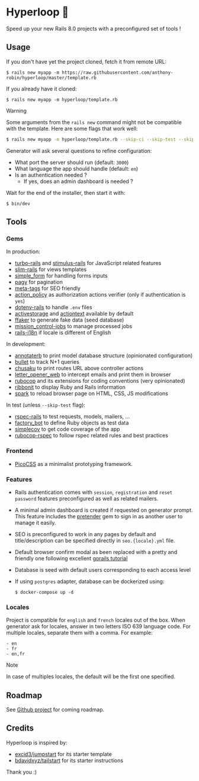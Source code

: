 # Hyperloop 🚄

Speed up your new Rails 8.0 projects with a preconfigured set of tools !

## Usage

If you don't have yet the project cloned, fetch it from remote URL:

```shell
$ rails new myapp -m https://raw.githubusercontent.com/anthony-robin/hyperloop/master/template.rb
```

If you already have it cloned:

```shell
$ rails new myapp -m hyperloop/template.rb
```

> [!WARNING]
> Some arguments from the `rails new` command might not be compatible with the template. Here are some flags that work well:
>
> ```bash
> $ rails new myapp -m hyperloop/template.rb --skip-ci --skip-test --skip-system-test --skip-brakeman --skip-active-storage --skip-action-text --skip-action-mailbox --skip-kamal --skip-git
> ```

Generator will ask several questions to refine configuration:
- What port the server should run (default: `3000`)
- What language the app should handle (default: `en`)
- Is an authentication needed ?
  - If yes, does an admin dashboard is needed ?

Wait for the end of the installer, then start it with:

```shell
$ bin/dev
```

## Tools

### Gems

In production:

- [turbo-rails](https://github.com/hotwired/turbo-rails) and [stimulus-rails]() for JavaScript related features
- [slim-rails](https://github.com/slim-template/slim-rails) for views templates
- [simple_form](https://github.com/heartcombo/simple_form/) for handling forms inputs
- [pagy](https://github.com/ddnexus/pagy) for pagination
- [meta-tags](https://github.com/kpumuk/meta-tags) for SEO friendly
- [action_policy](https://github.com/palkan/action_policy) as authorization actions verifier (only if authentication is `yes`)
- [dotenv-rails](https://github.com/bkeepers/dotenv) to handle `.env` files
- [activestorage](https://github.com/rails/rails/tree/main/activestorage) and [actiontext](https://github.com/rails/rails/tree/main/actiontext) available by default
- [ffaker](https://github.com/ffaker/ffaker) to generate fake data (seed database)
- [mission_control-jobs](https://github.com/rails/mission_control-jobs) to manage processed jobs
- [rails-i18n](https://github.com/svenfuchs/rails-i18n) if locale is different of English

In development:

- [annotaterb](https://github.com/drwl/annotaterb) to print model database structure (opinionated configuration)
- [bullet](https://github.com/flyerhzm/bullet) to track N+1 queries
- [chusaku](https://github.com/nshki/chusaku) to print routes URL above controller actions
- [letter_opener_web](https://github.com/fgrehm/letter_opener_web) to intercept emails and print them in browser
- [rubocop](https://github.com/rubocop/rubocop) and its extensions for coding conventions (very opinionated)
- [ribbonit](https://github.com/anthony-robin/ribbonit) to display Ruby and Rails information
- [spark](https://github.com/hotwired/spark) to reload browser page on HTML, CSS, JS modifications

In test (unless `--skip-test` flag):

- [rspec-rails](https://github.com/rspec/rspec-rails) to test requests, models, mailers, ...
- [factory_bot](https://github.com/thoughtbot/factory_bot) to define Ruby objects as test data
- [simplecov](https://github.com/simplecov-ruby/simplecov) to get code coverage of the app
- [rubocop-rspec](https://github.com/rubocop/rubocop-rspec) to follow rspec related rules and best practices

### Frontend

- [PicoCSS](https://github.com/Yohn/PicoCSS) as a minimalist prototyping framework.

### Features

- Rails authentication comes with `session`, `registration` and `reset password` features preconfigured as well as related mailers.
- A minimal admin dashboard is created if requested on generator prompt. This feature includes the [pretender](https://github.com/ankane/pretender) gem to sign in as another user to manage it easily.
- SEO is preconfigured to work in any pages by default and title/description can be specified directly in `seo.{locale}.yml` file.
- Default browser confirm modal as been replaced with a pretty and friendly one following excellent [gorails tutorial](https://gorails.com/episodes/custom-hotwire-turbo-confirm-modals)
- Database is seed with default users corresponding to each access level
- If using `postgres` adapter, database can be dockerized using:

  ```shell
  $ docker-compose up -d
  ```

### Locales

Project is compatible for `english` and `french` locales out of the box. When generator ask for locales, answer in two letters ISO 639 language code. For multiple locales, separate them with a comma. For example:

```
- en
- fr
- en,fr
```

> [!NOTE]
> In case of multiples locales, the default will be the first one specified.

## Roadmap

See [Github project](https://github.com/users/anthony-robin/projects/2) for coming roadmap.

## Credits

Hyperloop is inspired by:

- [excid3/jumpstart](https://github.com/excid3/jumpstart) for its starter template
- [bdavidxyz/tailstart](https://github.com/bdavidxyz/tailstart) for its starter instructions

Thank you :)
